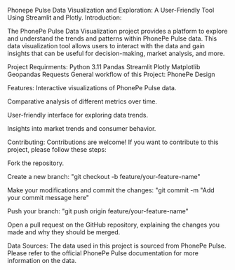 Phonepe Pulse Data Visualization and Exploration: A User-Friendly Tool Using Streamlit and Plotly.
Introduction:

The PhonePe Pulse Data Visualization project provides a platform to explore and understand the trends and patterns within PhonePe Pulse data. This data visualization tool allows users to interact with the data and gain insights that can be useful for decision-making, market analysis, and more.

Project Requirments:
Python 3.11
Pandas
Streamlit
Plotly
Matplotlib
Geopandas
Requests
General workflow of this Project:
PhonePe Design

Features:
Interactive visualizations of PhonePe Pulse data.

Comparative analysis of different metrics over time.

User-friendly interface for exploring data trends.

Insights into market trends and consumer behavior.

Contributing:
Contributions are welcome! If you want to contribute to this project, please follow these steps:

Fork the repository.

Create a new branch: "git checkout -b feature/your-feature-name"

Make your modifications and commit the changes: "git commit -m "Add your commit message here"

Push your branch: "git push origin feature/your-feature-name"

Open a pull request on the GitHub repository, explaining the changes you made and why they should be merged.

Data Sources:
The data used in this project is sourced from PhonePe Pulse. Please refer to the official PhonePe Pulse documentation for more information on the data.
